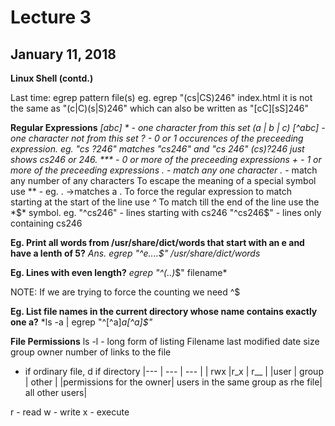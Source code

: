# Lecture 3
## January 11, 2018

**Linux Shell (contd.)**

Last time:
egrep pattern file(s)
eg. egrep "(cs|CS)246" index.html
it is not the same as "(c|C)(s|S)246" which can also be written as "[cC][sS]246"

**Regular Expressions**
*[abc] *     - one character from this set (a | b | c)
*[^abc]*    -  one character not from this set
*?*             - 0 or 1 occurences of the preceeding expression.
    eg. "cs ?246" matches "cs246" and "cs 246"
           (cs)?246 just shows cs246 or 246.
***            - 0 or more of the preceeding expressions
*+*            - 1 or more of the preceeding expressions
*.*             -  match any one character
*.**           - match any number of any characters
To escape the meaning of a special symbol use *\* - eg. \. ->matches a .
To force the regular expression to match starting at the start of the line use *^*
To match till the end of the line use the *$* symbol.
eg. "^cs246" - lines starting with cs246
"^cs246$" - lines only containing cs246

**Eg. Print all words from /usr/share/dict/words that start with an e and have a lenth of 5?**
*Ans. egrep "^e....$"    /usr/share/dict/words*

**Eg. Lines with even length?**
*egrep "^(..)*$" filename*

NOTE: If we are trying to force the counting we need ^$

**Eg. List file names in the current directory whose name contains exactly one a?**
*ls -a | egrep "^[^a]*a[^a]$"*

**File Permissions**
ls -l  - long form of listing
Filename
last modified date
size
group
owner
number of links to the file
- if ordinary file, d if directory
|--- | --- | --- |
| rwx |r_x | r__ |
|user | group | other |
|permissions for the owner| users in the same group as rhe file| all other users|

r - read
w - write
x - execute 